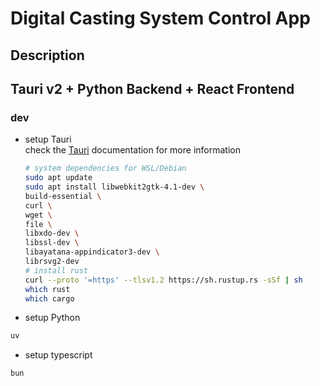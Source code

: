 # Digital Casting System Control App

## Description

## Tauri v2 + Python Backend + React Frontend

### dev

- setup Tauri  
   check the [Tauri](https://tauri.app/start/prerequisites/#system-dependencies) documentation for more information

  ```bash
  # system dependencies for WSL/Debian
  sudo apt update
  sudo apt install libwebkit2gtk-4.1-dev \
  build-essential \
  curl \
  wget \
  file \
  libxdo-dev \
  libssl-dev \
  libayatana-appindicator3-dev \
  librsvg2-dev
  # install rust
  curl --proto '=https' --tlsv1.2 https://sh.rustup.rs -sSf | sh
  which rust
  which cargo

  ```
- setup Python
```bash
uv
```

- setup typescript
```bash
bun
```
